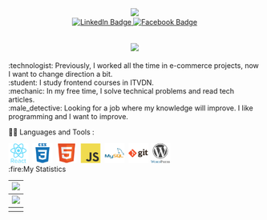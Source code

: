 <div id="header" align="center">
<img src="https://media2.giphy.com/media/RbDKaczqWovIugyJmW/giphy.gif?cid=ecf05e473i4kvlw0oqhs0qugc11bof6ayo7dhhopkoi6d5vb&rid=giphy.gif&ct=g" width="400"/> 
<div id="badges">
  <a href="https://www.linkedin.com/in/%D0%BA%D0%BE%D0%BD%D1%81%D1%82%D0%B0%D0%BD%D1%82%D0%B8%D0%BD-%D0%BF%D0%B5%D1%82%D1%80%D0%B5%D0%BD%D0%BA%D0%BE-505b98220/)">
    <img src="https://img.shields.io/badge/LinkedIn-blue?style=for-the-badge&logo=linkedin&logoColor=white" alt="LinkedIn Badge"/>
  </a>
  <a href="https://m.facebook.com/100023856827972/">
    <img src="https://img.shields.io/badge/Facebook-blue?style=for-the-badge&logo=Facebook&logoColor=white" alt="Facebook Badge"/>
  </a>
</div>
 <img src="https://komarev.com/ghpvc/?username=KestPetrenko&style=flat-square&color=blue" alt=""/>
</div>

<div align="center">
<br>  
 <a>
    <img src="https://readme-typing-svg.demolab.com?font=Fira+Code&pause=1000&color=00A2EF&background=050F2C&center=true&vCenter=true&width=800&lines=Доброго вечора, ми з України!">
</a>
<br>  
 </div>
<br> 
 :technologist: Previously, I worked all the time in e-commerce projects, now I want to change direction a bit.
<br> 
 :student: I study frontend courses in ITVDN.      
<br> 
 :mechanic: In my free time, I solve technical problems and read tech articles.   
<br> 
 :male_detective: Looking for a job where my knowledge will improve. I like programming and I want to improve.
 
 
 :superhero_man: Languages and Tools :
<br>
<div>
  <img src="https://github.com/devicons/devicon/blob/master/icons/react/react-original-wordmark.svg" title="React" alt="React" width="40" height="40"/>&nbsp;
  <img src="https://github.com/devicons/devicon/blob/master/icons/css3/css3-plain-wordmark.svg"  title="CSS3" alt="CSS" width="40" height="40"/>&nbsp;
  <img src="https://github.com/devicons/devicon/blob/master/icons/html5/html5-original.svg" title="HTML5" alt="HTML" width="40" height="40"/>&nbsp;
  <img src="https://github.com/devicons/devicon/blob/master/icons/javascript/javascript-original.svg" title="JavaScript" alt="JavaScript" width="40" height="40"/>&nbsp;
  <img src="https://github.com/devicons/devicon/blob/master/icons/mysql/mysql-original-wordmark.svg" title="MySQL"  alt="MySQL" width="40" height="40"/>&nbsp;
  <img src="https://github.com/devicons/devicon/blob/master/icons/git/git-original-wordmark.svg" title="Git" alt="Git" width="40" height="40"/>
  <img src="https://github.com/devicons/devicon/blob/master/icons/wordpress/wordpress-original.svg" title="Wordpress" alt="Wordpress" width="40" height="40"/                                                     </div>
  
<br>  
<table>
    <thead>
        <tr style="align: center">:fire:My Statistics</tr>
    </thead>
    <tbody>
<!--         <tr>
            <th>
                <a>
                    <img src="https://github-readme-stats.vercel.app/api?username=KestPetrenko&count_private=true&show_icons=true&theme=algolia&border_radius=20">
                </a>
            </th>
        </tr>
        <tr> -->
            <th>
                <a>
                    <img src="https://github-readme-streak-stats.herokuapp.com?user=KestPetrenko&theme=algolia&hide_border=true&border_radius=20">
                </a>
            </th>
        </tr>
        <tr>
            <th>
                <a>
                    <img src="https://github-readme-stats.vercel.app/api/top-langs/?username=RomanDelinkevych&count_private=true&show_icons=true&theme=algolia&border_radius=20">
                </a>
            </th>
        </tr>
        <tr>
            <th>
